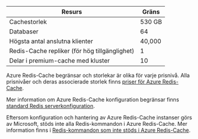 | Resurs | Gräns |
| --- | --- |
| Cachestorlek |530 GB |
| Databaser |64 |
| Högsta antal anslutna klienter |40,000 |
| Redis-Cache repliker (för hög tillgänglighet) |1 |
| Delar i premium-cache med kluster |10 |

Azure Redis-Cache begränsar och storlekar är olika för varje prisnivå. Alla prisnivåer och deras associerade storlek finns [priser för Azure Redis-Cache](https://azure.microsoft.com/pricing/details/cache/).

Mer information om Azure Redis-Cache konfiguration begränsar finns [standard Redis serverkonfiguration](../articles/redis-cache/cache-configure.md#default-redis-server-configuration).

Eftersom konfiguration och hantering av Azure Redis-Cache instanser görs av Microsoft, stöds inte alla Redis-kommandon i Azure Redis-Cache. Mer information finns i [Redis-kommandon som inte stöds i Azure Redis-Cache](../articles/redis-cache/cache-configure.md#redis-commands-not-supported-in-azure-redis-cache).

